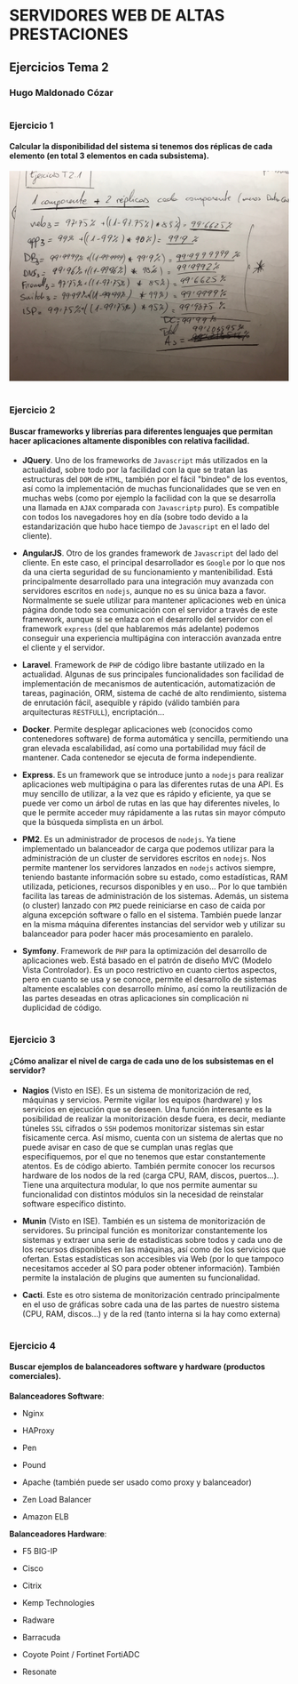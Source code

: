 # SERVIDORES WEB DE ALTAS PRESTACIONES


## Ejercicios Tema 2


### **Hugo Maldonado Cózar**

# <a></a>

### Ejercicio 1
#### Calcular la disponibilidad del sistema si tenemos dos réplicas de cada elemento (en total 3 elementos en cada subsistema).

![Ejercicio 1](./img/ej1.jpg)

# <a></a>
### Ejercicio 2
#### Buscar frameworks y librerías para diferentes lenguajes que permitan hacer aplicaciones altamente disponibles con relativa facilidad.

- **JQuery**. Uno de los frameworks de `Javascript` más utilizados en la actualidad, sobre todo por la facilidad con la que se tratan las estructuras del `DOM` de `HTML`, también por el fácil "bindeo" de los eventos, así como la implementación de muchas funcionalidades que se ven en muchas webs (como por ejemplo la facilidad con la que se desarrolla una llamada en `AJAX` comparada con `Javascriptp` puro). Es compatible con todos los navegadores hoy en día (sobre todo devido a la estandarización que hubo hace tiempo de `Javascript` en el lado del cliente).

- **AngularJS**. Otro de los grandes framework de `Javascript` del lado del cliente. En este caso, el principal desarrollador es `Google` por lo que nos da una cierta seguridad de su funcionamiento y mantenibilidad. Está principalmente desarrollado para una integración muy avanzada con servidores escritos en `nodejs`, aunque no es su única baza a favor. Normalmente se suele utilizar para mantener aplicaciones web en única página donde todo sea comunicación con el servidor a través de este framework, aunque si se enlaza con el desarrollo del servidor con el framework `express` (del que hablaremos más adelante) podemos conseguir una experiencia multipágina con interacción avanzada entre el cliente y el servidor.

- **Laravel**. Framework de `PHP` de código libre bastante utilizado en la actualidad. Algunas de sus principales funcionalidades son facilidad de implementación de mecanismos de autenticación, automatización de tareas, paginación, ORM, sistema de caché de alto rendimiento, sistema de enrutación fácil, asequible y rápido (válido también para arquitecturas `RESTFULL`), encriptación...

- **Docker**. Permite desplegar aplicaciones web (conocidos como contenedores software) de forma automática y sencilla, permitiendo una gran elevada escalabilidad, así como una portabilidad muy fácil de mantener. Cada contenedor se ejecuta de forma independiente.

- **Express**. Es un framework que se introduce junto a `nodejs` para realizar aplicaciones web multipágina o para las diferentes rutas de una API. Es muy sencillo de utilizar, a la vez que es rápido y eficiente, ya que se puede ver como un árbol de rutas en las que hay diferentes niveles, lo que le permite acceder muy rápidamente a las rutas sin mayor cómputo que la búsqueda simplista en un árbol.

- **PM2**. Es un administrador de procesos de `nodejs`. Ya tiene implementado un balanceador de carga que podemos utilizar para la administración de un cluster de servidores escritos en `nodejs`. Nos permite mantener los servidores lanzados en `nodejs` activos siempre, teniendo bastante información sobre su estado, como estadísticas, RAM utilizada, peticiones, recursos disponibles y en uso... Por lo que también facilita las tareas de administración de los sistemas. Además, un sistema (o cluster) lanzado con `PM2` puede reiniciarse en caso de caida por alguna excepción software o fallo en el sistema. También puede lanzar en la misma máquina diferentes instancias del servidor web y utilizar su balanceador para poder hacer más procesamiento en paralelo.

- **Symfony**. Framework de `PHP` para la optimización del desarrollo de aplicaciones web. Está basado en el patrón de diseño MVC (Modelo Vista Controlador). Es un poco restrictivo en cuanto ciertos aspectos, pero en cuanto se usa y se conoce, permite el desarrollo de sistemas altamente escalables con desarrollo mínimo, así como la reutilización de las partes deseadas en otras aplicaciones sin complicación ni duplicidad de código.


# <a></a>
### Ejercicio 3
#### ¿Cómo analizar el nivel de carga de cada uno de los subsistemas en el servidor?

- **Nagios** (Visto en ISE). Es un sistema de monitorización de red, máquinas y servicios. Permite vigilar los equipos (hardware) y los servicios en ejecución que se deseen. Una función interesante es la posibilidad de realizar la monitorización desde fuera, es decir, mediante túneles `SSL` cifrados o `SSH` podemos monitorizar sistemas sin estar físicamente cerca. Así mismo, cuenta con un sistema de alertas que no puede avisar en caso de que se cumplan unas reglas que especifiquemos, por el que no tenemos que estar constantemente atentos. Es de código abierto. También permite conocer los recursos hardware de los nodos de la red (carga CPU, RAM, discos, puertos...). Tiene una arquitectura modular, lo que nos permite aumentar su funcionalidad con distintos módulos sin la necesidad de reinstalar software específico distinto.

- **Munin** (Visto en ISE). También es un sistema de monitorización de servidores. Su principal función es monitorizar constantemente los sistemas y extraer una serie de estadísticas sobre todos y cada uno de los recursos disponibles en las máquinas, así como de los servicios que ofertan. Estas estadísticas son accesibles via Web (por lo que tampoco necesitamos acceder al SO para poder obtener información). También permite la instalación de plugins que aumenten su funcionalidad.

- **Cacti**. Este es otro sistema de monitorización centrado principalmente en el uso de gráficas sobre cada una de las partes de nuestro sistema (CPU, RAM, discos...) y de la red (tanto interna si la hay como externa)

# <a></a>
### Ejercicio 4
#### Buscar ejemplos de balanceadores software y hardware (productos comerciales).

**Balanceadores Software**:

- Nginx

- HAProxy

- Pen

- Pound

- Apache (también puede ser usado como proxy y balanceador)

- Zen Load Balancer

- Amazon ELB

**Balanceadores Hardware**:

- F5 BIG-IP

- Cisco

- Citrix

- Kemp Technologies

- Radware

- Barracuda

- Coyote Point / Fortinet FortiADC

- Resonate
